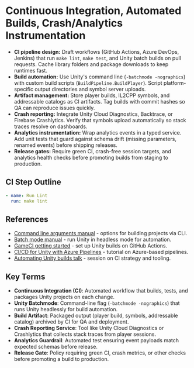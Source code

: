 # Continuous Integration, Automated Builds, Crash/Analytics Instrumentation
- **CI pipeline design:** Draft workflows (GitHub Actions, Azure DevOps, Jenkins) that run `make lint`, `make test`, and Unity batch builds on pull requests. Cache library folders and package downloads to keep runtimes fast.
- **Build automation:** Use Unity's command line (`-batchmode -nographics`) with custom build scripts (`BuildPipeline.BuildPlayer`). Script platform-specific output directories and symbol server uploads.
- **Artifact management:** Store player builds, IL2CPP symbols, and addressable catalogs as CI artifacts. Tag builds with commit hashes so QA can reproduce issues quickly.
- **Crash reporting:** Integrate Unity Cloud Diagnostics, Backtrace, or Firebase Crashlytics. Verify that symbols upload automatically so stack traces resolve on dashboards.
- **Analytics instrumentation:** Wrap analytics events in a typed service. Add unit tests that guard against schema drift (missing parameters, renamed events) before shipping releases.
- **Release gates:** Require green CI, crash-free session targets, and analytics health checks before promoting builds from staging to production.

## CI Step Outline
```yaml
- name: Run Lint
  run: make lint
```






## References
- [Command line arguments manual](https://docs.unity3d.com/Manual/CommandLineArguments.html) - options for building projects via CLI.
- [Batch mode manual](https://docs.unity3d.com/Manual/Batchmode.html) - run Unity in headless mode for automation.
- [GameCI getting started](https://game.ci/docs/github/getting-started) - set up Unity builds on GitHub Actions.
- [CI/CD for Unity with Azure Pipelines](https://learn.microsoft.com/en-us/gaming/unity/azure-devops/ci-cd-unity) - tutorial on Azure-based pipelines.
- [Automating Unity builds talk](https://www.youtube.com/watch?v=EVS9st9WME0) - session on CI strategy and tooling.
## Key Terms
- **Continuous Integration (CI)**: Automated workflow that builds, tests, and packages Unity projects on each change.
- **Unity Batchmode**: Command-line flag (`-batchmode -nographics`) that runs Unity headlessly for build automation.
- **Build Artifact**: Packaged output (player build, symbols, addressable catalog) archived by CI for QA and deployment.
- **Crash Reporting Service**: Tool like Unity Cloud Diagnostics or Crashlytics that collects stack traces from player sessions.
- **Analytics Guardrail**: Automated test ensuring event payloads match expected schemas before release.
- **Release Gate**: Policy requiring green CI, crash metrics, or other checks before promoting a build to production.
